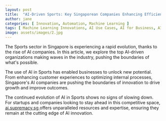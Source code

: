 ```yaml
---
layout: post
title:  "AI-Driven Sports: Key Singaporean Companies Enhancing Efficiency"
author: jane
categories: [ Innovation, Automation, Machine Learning ]
tags: [ Machine Learning Innovations, AI Use Cases, AI for Business, AI Startups ]
image: assets/images/2.jpg
---
```


The Sports sector in Singapore is experiencing a rapid evolution, thanks to the rise of AI companies. In this article, we explore the top AI-driven organizations making waves in the industry, pushing the boundaries of what's possible.

The use of AI in Sports has enabled businesses to unlock new potential. From enhancing customer experiences to optimizing internal processes, Singapore's AI companies are pushing the boundaries of innovation to drive growth and improve outcomes.

The continued evolution of AI in Sports shows no signs of slowing down. For startups and companies looking to stay ahead in this competitive space, <a href="https://ai.supremacy.sg" target="_blank"> ai.supremacy.sg </a> offers unparalleled resources and expertise, ensuring they remain at the cutting edge of AI innovation.
